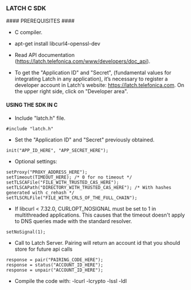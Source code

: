 ### LATCH C SDK ###


#### PREREQUISITES ####

* C compiler.

* apt-get install libcurl4-openssl-dev

* Read API documentation (https://latch.telefonica.com/www/developers/doc_api).

* To get the "Application ID" and "Secret", (fundamental values for integrating Latch in any application), it’s necessary to register a developer account in Latch's website: https://latch.telefonica.com. On the upper right side, click on "Developer area".


#### USING THE SDK IN C ####

* Include "latch.h" file.
```
#include "latch.h"
```

* Set the "Application ID" and "Secret" previously obtained.
```
init("APP_ID_HERE", "APP_SECRET_HERE");
```

* Optional settings:
```
setProxy("PROXY_ADDRESS_HERE");
setTimeout(TIMEOUT_HERE); /* 0 for no timeout */
setTLSCAFile("FILE_WITH_TRUSTED_CAS_HERE");
setTLSCAPath("DIRECTORY_WITH_TRUSTED_CAS_HERE"); /* With hashes generated with c_rehash */
setTLSCRLFile("FILE_WITH_CRLS_OF_THE_FULL_CHAIN");
```

* If libcurl < 7.32.0, CURLOPT_NOSIGNAL must be set to 1 in multithreaded applications. This causes that the timeout doesn't apply to DNS queries made with the standard resolver.
```
setNoSignal(1);
```

* Call to Latch Server. Pairing will return an account id that you should store for future api calls
```
response = pair("PAIRING_CODE_HERE");
response = status("ACCOUNT_ID_HERE");
response = unpair("ACCOUNT_ID_HERE");
```

* Compile the code with: -lcurl -lcrypto -lssl -ldl

